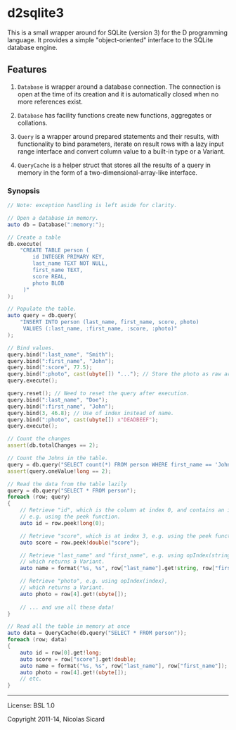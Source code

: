 # d2sqlite3

This is a small wrapper around for SQLite (version 3) for the D programming language.
It provides a simple "object-oriented" interface to the SQLite database
engine.

## Features

1. `Database` is wrapper around a database connection. The connection is open at the time of its creation and it is automatically closed when no more references exist.

2. `Database` has facility functions create new functions, aggregates or collations.

3. `Query` is a wrapper around prepared statements and their results, with functionality to bind parameters, iterate on result rows with a lazy input range interface and convert column value to a built-in type or a Variant.

4. `QueryCache` is a helper struct that stores all the results of a query in memory in the form of a two-dimensional-array-like interface.

### Synopsis
```d
// Note: exception handling is left aside for clarity.

// Open a database in memory.
auto db = Database(":memory:");

// Create a table
db.execute(
    "CREATE TABLE person (
        id INTEGER PRIMARY KEY,
        last_name TEXT NOT NULL,
        first_name TEXT,
        score REAL,
        photo BLOB
     )"
);

// Populate the table.
auto query = db.query(
    "INSERT INTO person (last_name, first_name, score, photo)
     VALUES (:last_name, :first_name, :score, :photo)"
);

// Bind values.
query.bind(":last_name", "Smith");
query.bind(":first_name", "John");
query.bind(":score", 77.5);
query.bind(":photo", cast(ubyte[]) "..."); // Store the photo as raw array of data.
query.execute();

query.reset(); // Need to reset the query after execution.
query.bind(":last_name", "Doe");
query.bind(":first_name", "John");
query.bind(3, 46.8); // Use of index instead of name.
query.bind(":photo", cast(ubyte[]) x"DEADBEEF");
query.execute();

// Count the changes
assert(db.totalChanges == 2);

// Count the Johns in the table.
query = db.query("SELECT count(*) FROM person WHERE first_name == 'John'");
assert(query.oneValue!long == 2);

// Read the data from the table lazily
query = db.query("SELECT * FROM person");
foreach (row; query)
{
    // Retrieve "id", which is the column at index 0, and contains an int,
    // e.g. using the peek function.
    auto id = row.peek!long(0);

    // Retrieve "score", which is at index 3, e.g. using the peek function.
    auto score = row.peek!double("score");

    // Retrieve "last_name" and "first_name", e.g. using opIndex(string),
    // which returns a Variant.
    auto name = format("%s, %s", row["last_name"].get!string, row["first_name"].get!string);

    // Retrieve "photo", e.g. using opIndex(index),
    // which returns a Variant.
    auto photo = row[4].get!(ubyte[]);
    
    // ... and use all these data!
}

// Read all the table in memory at once
auto data = QueryCache(db.query("SELECT * FROM person"));
foreach (row; data)
{
    auto id = row[0].get!long;
    auto score = row["score"].get!double;
    auto name = format("%s, %s", row["last_name"], row["first_name"]);
    auto photo = row[4].get!(ubyte[]);
    // etc.
}
```

---
License: BSL 1.0

Copyright 2011-14, Nicolas Sicard

